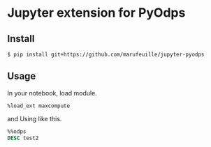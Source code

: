 # Jupyter extension for PyOdps

## Install

```bash
$ pip install git+https://github.com/marufeuille/jupyter-pyodps
```

## Usage

In your notebook, load module.

```
%load_ext maxcompute
```

and Using like this.

```sql
%%odps
DESC test2
```